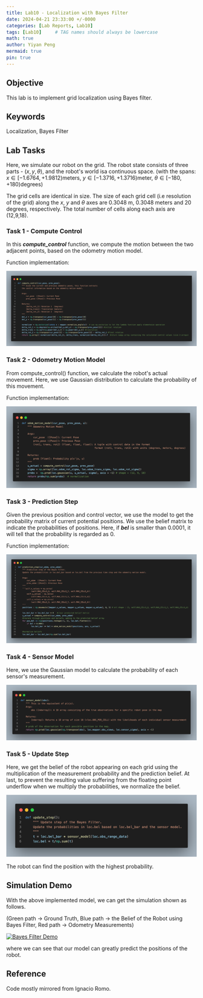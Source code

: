 ```yaml
---
title: Lab10 - Localization with Bayes Filter
date: 2024-04-21 23:33:00 +/-0000
categories: [Lab Reports, Lab10]
tags: [Lab10]     # TAG names should always be lowercase
math: true
author: Yiyan Peng
mermaid: true
pin: true
---
```


## Objective

This lab is to implement grid localization using Bayes filter.

## Keywords

Localization, Bayes Filter

## Lab Tasks

Here, we simulate our robot on the grid. The robot state consists of three parts - $(x, y, \theta)$, and the robot's world isa continuous space. (with the spans: $x \in [-1.6764, +1.9812)\text{meters}$, $y \in [-1.3716, +1.3716) \text{meter}$, $\theta \in [-180, +180) \text{degrees}$)

The grid cells are identical in size. The size of each grid cell (i.e resolution of the grid) along the $x$, $y$ and $\theta$ axes are 0.3048 m, 0.3048 meters and 20 degrees, respectively. The total number of cells along each axis are (12,9,18).

### Task 1 - Compute Control

In this ***compute_control*** function, we compute the motion between the two adjacent points, based on the odometry motion model.

Function implementation:

![compute_control_code](/assets/images/lab10/compute_control_code.png "compute_control_code")

### Task 2 - Odometry Motion Model

From compute_control() function, we calculate the robot's actual movement. Here, we use Gaussian distribution to calculate the probability of this movement.

Function implementation:

![odom_motion_model](/assets/images/lab10/odom_motion_model.png "odom_motion_model")

### Task 3 - Prediction Step

Given the previous position and control vector, we use the model to get the probability matrix of current potential positions. We use the belief matrix to indicate the probabilities of positions. Here, if ***bel*** is smaller than 0.0001, it will tell that the probability is regarded as 0.

Function implementation:

![prediction_step](/assets/images/lab10/prediction_step.png "prediction_step")

### Task 4 - Sensor Model

Here, we use the Gaussian model to calculate the probability of each sensor's measurement.

![sensor_model](/assets/images/lab10/sensor_model.png "sensor_model")

### Task 5 - Update Step

Here, we get the belief of the robot appearing on each grid using the multiplication of the measurement probability and the prediction belief. At last, to prevent the resulting value suffering from the floating point underflow when we multiply the probabilities, we normalize the belief.

![update_step](/assets/images/lab10/update_step.png "update_step")

The robot can find the position with the highest probability.

## Simulation Demo

With the above implemented model, we can get the simulation shown as follows.

(Green path $\rightarrow$ Ground Truth, Blue path $\rightarrow$ the Belief of the Robot using Bayes Filter, Red path $\rightarrow$ Odometry Measurements)

[![Bayes Filter Demo](https://img.youtube.com/vi/7Kx4sjtyfV0/maxresdefault.jpg)](https://www.youtube.com/watch?v=7Kx4sjtyfV0)

where we can see that our model can greatly predict the positions of the robot.

## Reference

Code mostly mirrored from Ignacio Romo.
